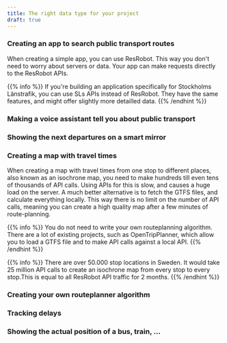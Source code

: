```yaml
---
title: The right data type for your project
draft: true
---
```


### Creating an app to search public transport routes

When creating a simple app, you can use ResRobot. This way you don't need to worry about servers or data. Your app can
make requests directly to the ResRobot APIs.

{{% info %}} If you're building an application specifically for Stockholms Länstrafik, you can use SLs APIs
instead of ResRobot. They have the same features, and might offer slightly more detailled data. {{% /endhint %}}

### Making a voice assistant tell you about public transport

### Showing the next departures on a smart mirror

### Creating a map with travel times

When creating a map with travel times from one stop to different places, also known as an isochrone map, you need to
make hundreds till even tens of thousands of API calls. Using APIs for this is slow, and causes a huge load on the
server. A much better alternative is to fetch the GTFS files, and calculate everything locally. This way there is no
limit on the number of API calls, meaning you can create a high quality map after a few minutes of route-planning.

{{% info %}} You do not need to write your own routeplanning algorithm. There are a lot of existing projects,
such as OpenTripPlanner, which allow you to load a GTFS file and to make API calls against a local API. {{% /endhint %}}

{{% info %}} There are over 50.000 stop locations in Sweden. It would take 25 million API calls to create an
isochrone map from every stop to every stop.This is equal to all ResRobot API traffic for 2 months. {{% /endhint %}}

### Creating your own routeplanner algorithm

### Tracking delays

### Showing the actual position of a bus, train, ...
